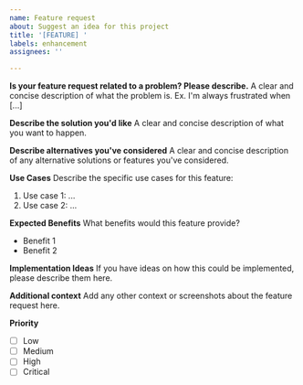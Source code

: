 ```yaml
---
name: Feature request
about: Suggest an idea for this project
title: '[FEATURE] '
labels: enhancement
assignees: ''

---
```


**Is your feature request related to a problem? Please describe.**
A clear and concise description of what the problem is. Ex. I'm always frustrated when [...]

**Describe the solution you'd like**
A clear and concise description of what you want to happen.

**Describe alternatives you've considered**
A clear and concise description of any alternative solutions or features you've considered.

**Use Cases**
Describe the specific use cases for this feature:
1. Use case 1: ...
2. Use case 2: ...

**Expected Benefits**
What benefits would this feature provide?
- Benefit 1
- Benefit 2

**Implementation Ideas**
If you have ideas on how this could be implemented, please describe them here.

**Additional context**
Add any other context or screenshots about the feature request here.

**Priority**
- [ ] Low
- [ ] Medium
- [ ] High
- [ ] Critical
